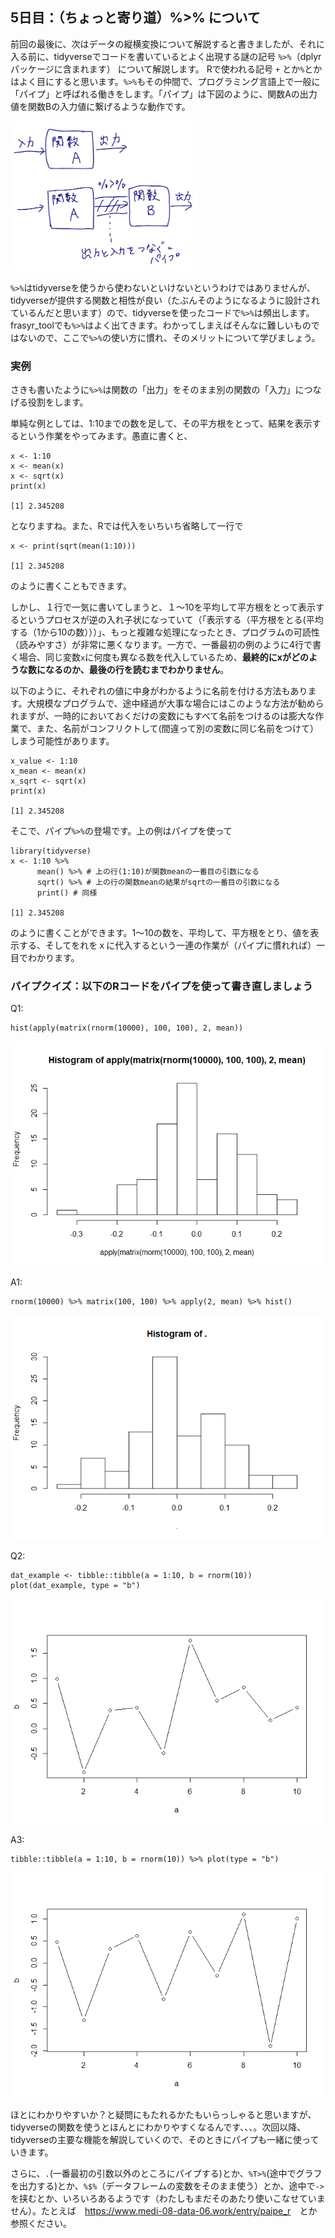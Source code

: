 5日目：（ちょっと寄り道）%&gt;% について
----------------------------------------

前回の最後に、次はデータの縦横変換について解説すると書きましたが、それに入る前に、tidyverseでコードを書いているとよく出現する謎の記号
`%>%`（dplyrパッケージに含まれます） について解説します。
Rで使われる記号 `+`
とか`%`とかはよく目にすると思います。`%>%`もその仲間で、プログラミング言語上で一般に「パイプ」と呼ばれる働きをします。「パイプ」は下図のように、関数Aの出力値を関数Bの入力値に繋げるような動作です。

<img src="pipe.JPG" width="300px">

`%>%`はtidyverseを使うから使わないといけないというわけではありませんが、tidyverseが提供する関数と相性が良い（たぶんそのようになるように設計されているんだと思います）ので、tidyverseを使ったコードで`%>%`は頻出します。frasyr\_toolでも`%>%`はよく出てきます。わかってしまえばそんなに難しいものではないので、ここで`%>%`の使い方に慣れ、そのメリットについて学びましょう。

### 実例

さきも書いたように`%>%`は関数の「出力」をそのまま別の関数の「入力」につなげる役割をします。

単純な例としては、1:10までの数を足して、その平方根をとって、結果を表示するという作業をやってみます。愚直に書くと、

    x <- 1:10
    x <- mean(x)
    x <- sqrt(x)
    print(x)

    [1] 2.345208

となりますね。また、Rでは代入をいちいち省略して一行で

    x <- print(sqrt(mean(1:10)))

    [1] 2.345208

のように書くこともできます。

しかし、１行で一気に書いてしまうと、１～10を平均して平方根をとって表示するというプロセスが逆の入れ子状になっていて（「表示する（平方根をとる(平均する（1から10の数）））」、もっと複雑な処理になったとき、プログラムの可読性（読みやすさ）が非常に悪くなります。一方で、一番最初の例のように4行で書く場合、同じ変数`x`に何度も異なる数を代入しているため、**最終的にxがどのような数になるのか、最後の行を読むまでわかりません**。

以下のように、それぞれの値に中身がわかるように名前を付ける方法もあります。大規模なプログラムで、途中経過が大事な場合にはこのような方法が勧められますが、一時的においておくだけの変数にもすべて名前をつけるのは膨大な作業で、また、名前がコンフリクトして(間違って別の変数に同じ名前をつけて）しまう可能性があります。

    x_value <- 1:10
    x_mean <- mean(x)
    x_sqrt <- sqrt(x)
    print(x)

    [1] 2.345208

そこで、パイプ`%>%`の登場です。上の例はパイプを使って

    library(tidyverse)
    x <- 1:10 %>%
          mean() %>% # 上の行(1:10)が関数meanの一番目の引数になる
          sqrt() %>% # 上の行の関数meanの結果がsqrtの一番目の引数になる
          print() # 同様

    [1] 2.345208

のように書くことができます。1～10の数を、平均して、平方根をとり、値を表示する、そしてをれをｘに代入するという一連の作業が（パイプに慣れれば）一目でわかります。

### パイプクイズ：以下のRコードをパイプを使って書き直しましょう

Q1:

    hist(apply(matrix(rnorm(10000), 100, 100), 2, mean))

![](phase1_files/figure-markdown_strict/unnamed-chunk-14-1.png)

A1:

    rnorm(10000) %>% matrix(100, 100) %>% apply(2, mean) %>% hist()

![](phase1_files/figure-markdown_strict/unnamed-chunk-15-1.png)

Q2:

    dat_example <- tibble::tibble(a = 1:10, b = rnorm(10))
    plot(dat_example, type = "b")

![](phase1_files/figure-markdown_strict/unnamed-chunk-16-1.png)

A3:

    tibble::tibble(a = 1:10, b = rnorm(10)) %>% plot(type = "b")

![](phase1_files/figure-markdown_strict/unnamed-chunk-17-1.png)

ほとにわかりやすいか？と疑問にもたれるかたもいらっしゃると思いますが、tidyverseの関数を使うとほんとにわかりやすくなるんです、、、。次回以降、tidyverseの主要な機能を解説していくので、そのときにパイプも一緒に使っていきます。

さらに、`.`(一番最初の引数以外のところにパイプする)とか、`%T>%`(途中でグラフを出力する)とか、`%$%`（データフレームの変数をそのまま使う）とか、途中で`->`を挟むとか、いろいろあるようです（わたしもまだそのあたり使いこなせていません）。たとえば　<a href="https://www.medi-08-data-06.work/entry/paipe_r" class="uri">https://www.medi-08-data-06.work/entry/paipe_r</a>　とか参照ください。
